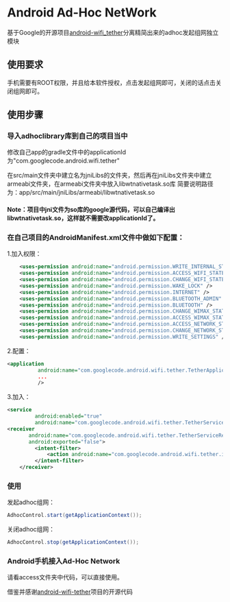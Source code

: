 # Android Ad-Hoc NetWork
基于Google的开源项目[android-wifi_tether](https://code.google.com/p/android-wifi-tether/)分离精简出来的adhoc发起组网独立模块

## 使用要求
手机需要有ROOT权限，并且给本软件授权，点击发起组网即可，关闭的话点击关闭组网即可。

## 使用步骤
### 导入adhoclibrary库到自己的项目当中
修改自己app的gradle文件中的applicationId为"com.googlecode.android.wifi.tether"

在src/main文件夹中建立名为jniLibs的文件夹，然后再在jniLibs文件夹中建立armeabi文件夹，在armeabi文件夹中放入libwtnativetask.so库
简要说明路径为：app/src/main/jniLibs/armeabi/libwtnativetask.so

#### Note：项目中jni文件为so库的google源代码，可以自己编译出libwtnativetask.so，这样就不需要改applicationId了。

### 在自己项目的AndroidManifest.xml文件中做如下配置：
1.加入权限：
```xml
    <uses-permission android:name="android.permission.WRITE_INTERNAL_STORAGE" />
    <uses-permission android:name="android.permission.ACCESS_WIFI_STATE" />
    <uses-permission android:name="android.permission.CHANGE_WIFI_STATE" />
    <uses-permission android:name="android.permission.WAKE_LOCK" />
    <uses-permission android:name="android.permission.INTERNET" />
    <uses-permission android:name="android.permission.BLUETOOTH_ADMIN" />
    <uses-permission android:name="android.permission.BLUETOOTH" />
    <uses-permission android:name="android.permission.CHANGE_WIMAX_STATE" />
    <uses-permission android:name="android.permission.ACCESS_WIMAX_STATE" />
    <uses-permission android:name="android.permission.ACCESS_NETWORK_STATE" />
    <uses-permission android:name="android.permission.CHANGE_NETWORK_STATE" />
    <uses-permission android:name="android.permission.WRITE_SETTINGS" />
```
2.配置：
```xml
<application
          android:name="com.googlecode.android.wifi.tether.TetherApplication"
          ...
          />
```
3.加入：
```xml
<service
         android:enabled="true"
         android:name="com.googlecode.android.wifi.tether.TetherService" />
<receiver
       android:name="com.googlecode.android.wifi.tether.TetherServiceReceiver"
       android:exported="false">
         <intent-filter>
             <action android:name="com.googlecode.android.wifi.tether.intent.MANAGE" />
         </intent-filter>
    </receiver>
```
### 使用
发起adhoc组网：
```java
AdhocControl.start(getApplicationContext());
```
关闭adhoc组网：
```java
AdhocControl.stop(getApplicationContext());
```
### Android手机接入Ad-Hoc Network
请看access文件夹中代码，可以直接使用。

借鉴并感谢[android-wifi-tether](https://code.google.com/p/android-wifi-tether/)项目的开源代码
